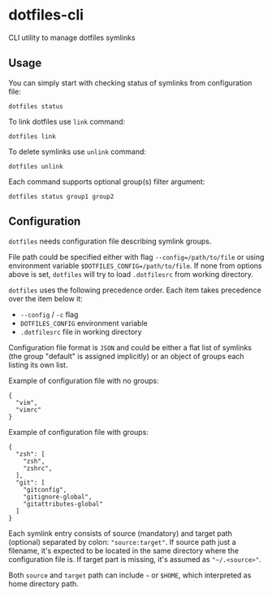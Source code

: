 # dotfiles-cli

CLI utility to manage dotfiles symlinks

## Usage

You can simply start with checking status of symlinks from configuration file:

    dotfiles status

To link dotfiles use `link` command:

    dotfiles link

To delete symlinks use `unlink` command:

    dotfiles unlink

Each command supports optional group(s) filter argument:

    dotfiles status group1 group2

## Configuration

`dotfiles` needs configuration file describing symlink groups.

File path could be specified either with flag `--config=/path/to/file` or using environment variable `$DOTFILES_CONFIG=/path/to/file`.
If none from options above is set, `dotfiles` will try to load `.dotfilesrc` from working directory.

`dotfiles` uses the following precedence order. Each item takes precedence over the item below it:

* `--config` / `-c` flag
* `DOTFILES_CONFIG` environment variable
* `.dotfilesrc` file in working directory

Configuration file format is `JSON` and could be either a flat list of symlinks (the group "default" is assigned implicitly)
or an object of groups each listing its own list.

Example of configuration file with no groups:

```
{
  "vim",
  "vimrc"
}
```

Example of configuration file with groups:

```
{
  "zsh": [
    "zsh",
    "zshrc",
  ],
  "git": [
    "gitconfig",
    "gitignore-global",
    "gitattributes-global"
  ]
}
```

Each symlink entry consists of source (mandatory) and target path (optional) separated by colon: `"source:target"`.
If source path just a filename, it's expected to be located in the same directory where the configuration file is.
If target part is missing, it's assumed as `"~/.<source>"`.

Both `source` and `target` path can include `~` or `$HOME`, which interpreted as home directory path.
